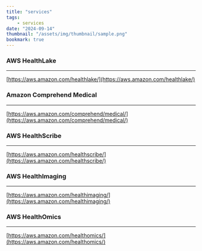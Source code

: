 ```yaml
---
title: "services"
tags:
    - services
date: "2024-09-14"
thumbnail: "/assets/img/thumbnail/sample.png"
bookmark: true
---
```


<script data-goatcounter="https://rpathangi.goatcounter.com/count"
        async src="//gc.zgo.at/count.js"></script>

### AWS HealthLake
---
[https://aws.amazon.com/healthlake/](https://aws.amazon.com/healthlake/)

### Amazon Comprehend Medical
---
[https://aws.amazon.com/comprehend/medical/](https://aws.amazon.com/comprehend/medical/)

### AWS HealthScribe
---
[https://aws.amazon.com/healthscribe/](https://aws.amazon.com/healthscribe/)

### AWS HealthImaging
---
[https://aws.amazon.com/healthimaging/](https://aws.amazon.com/healthimaging/)

### AWS HealthOmics
---
[https://aws.amazon.com/healthomics/](https://aws.amazon.com/healthomics/)

<script src="https://giscus.app/client.js"
        data-repo="rpathangi/rpathangi.github.io"
        data-repo-id="R_kgDOMw51CA"
        data-category="General"
        data-category-id="DIC_kwDOMw51CM4Cidfb"
        data-mapping="pathname"
        data-strict="0"
        data-reactions-enabled="1"
        data-emit-metadata="0"
        data-input-position="top"
        data-theme="dark"
        data-lang="en"
        data-loading="lazy"
        crossorigin="anonymous"
        async>
</script>